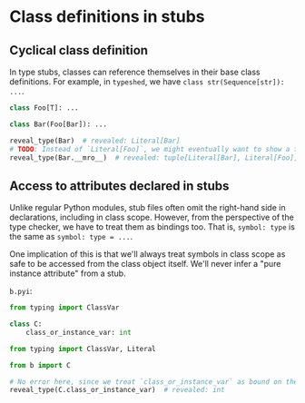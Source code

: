 # Class definitions in stubs

## Cyclical class definition

In type stubs, classes can reference themselves in their base class definitions. For example, in
`typeshed`, we have `class str(Sequence[str]): ...`.

```pyi
class Foo[T]: ...

class Bar(Foo[Bar]): ...

reveal_type(Bar)  # revealed: Literal[Bar]
# TODO: Instead of `Literal[Foo]`, we might eventually want to show a type that involves the type parameter.
reveal_type(Bar.__mro__)  # revealed: tuple[Literal[Bar], Literal[Foo], Literal[object]]
```

## Access to attributes declared in stubs

Unlike regular Python modules, stub files often omit the right-hand side in declarations, including
in class scope. However, from the perspective of the type checker, we have to treat them as bindings
too. That is, `symbol: type` is the same as `symbol: type = ...`.

One implication of this is that we'll always treat symbols in class scope as safe to be accessed
from the class object itself. We'll never infer a "pure instance attribute" from a stub.

`b.pyi`:

```pyi
from typing import ClassVar

class C:
    class_or_instance_var: int
```

```py
from typing import ClassVar, Literal

from b import C

# No error here, since we treat `class_or_instance_var` as bound on the class.
reveal_type(C.class_or_instance_var)  # revealed: int
```
